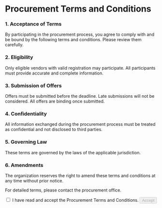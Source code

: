 
<html lang="en">
<head>
    <meta charset="UTF-8">
   
   
</head>
<body>
    <div class="container">
        <h1>Procurement Terms and Conditions</h1>
        <div class="terms-box" id="termsBox">
            <h3>1. Acceptance of Terms</h3>
            <p>
                By participating in the procurement process, you agree to comply with and be bound by the following terms and conditions. Please review them carefully.
            </p>
            <h3>2. Eligibility</h3>
            <p>
                Only eligible vendors with valid registration may participate. All participants must provide accurate and complete information.
            </p>
            <h3>3. Submission of Offers</h3>
            <p>
                Offers must be submitted before the deadline. Late submissions will not be considered. All offers are binding once submitted.
            </p>
            <h3>4. Confidentiality</h3>
            <p>
                All information exchanged during the procurement process must be treated as confidential and not disclosed to third parties.
            </p>
            <h3>5. Governing Law</h3>
            <p>
                These terms are governed by the laws of the applicable jurisdiction.
            </p>
            <h3>6. Amendments</h3>
            <p>
                The organization reserves the right to amend these terms and conditions at any time without prior notice.
            </p>
            <p>
                For detailed terms, please contact the procurement office.
            </p>
        </div>
        <form id="acceptForm">
            <div class="accept-section">
                <span>
                    <input type="checkbox" id="acceptCheckbox" />
                    <label for="acceptCheckbox">I have read and accept the Procurement Terms and Conditions.</label>
                </span>
                <button id="acceptBtn" type="submit" disabled>Accept</button>
            </div>
        </form>
        <div class="accepted-message" id="acceptedMessage" style="display: none;">
            Thank you! You have accepted the Procurement Terms and Conditions.
        </div>
    </div>
    
</body>
</html>

